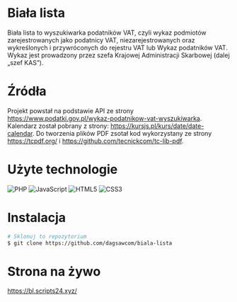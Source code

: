 # Biała lista

Biała lista to wyszukiwarka podatników VAT, czyli wykaz podmiotów zarejestrowanych jako podatnicy VAT, niezarejestrowanych oraz wykreślonych i przywróconych do rejestru VAT lub Wykaz podatników VAT. Wykaz jest prowadzony przez szefa Krajowej Administracji Skarbowej (dalej „szef KAS”).

# Źródła

Projekt powstał na podstawie API ze strony https://www.podatki.gov.pl/wykaz-podatnikow-vat-wyszukiwarka.
Kalendarz został pobrany z strony: https://kursjs.pl/kurs/date/date-calendar.
Do tworzenia plików PDF zsotał kod wykorzystany ze strony https://tcpdf.org/ i https://github.com/tecnickcom/tc-lib-pdf.

# Użyte technologie

![PHP](https://img.shields.io/badge/php-%23777BB4.svg?style=for-the-badge&logo=php&logoColor=white)
![JavaScript](https://img.shields.io/badge/javascript-%23323330.svg?style=for-the-badge&logo=javascript&logoColor=%23F7DF1E)
![HTML5](https://img.shields.io/badge/html5-%23E34F26.svg?style=for-the-badge&logo=html5&logoColor=white)
![CSS3](https://img.shields.io/badge/css3-%231572B6.svg?style=for-the-badge&logo=css3&logoColor=white)

# Instalacja
```bash
# Sklonuj to repozytorium
$ git clone https://github.com/dagsawcom/biala-lista
```

# Strona na żywo

https://bl.scripts24.xyz/